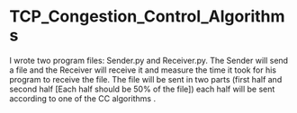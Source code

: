 # TCP_Congestion_Control_Algorithms
I wrote two program files: Sender.py and Receiver.py. The Sender will send a file and the Receiver will receive it and measure the time it took for his program to receive the file. The file will be sent in two parts (first half and second half [Each half should be 50% of the file]) each half will be sent according to one of the CC algorithms .
